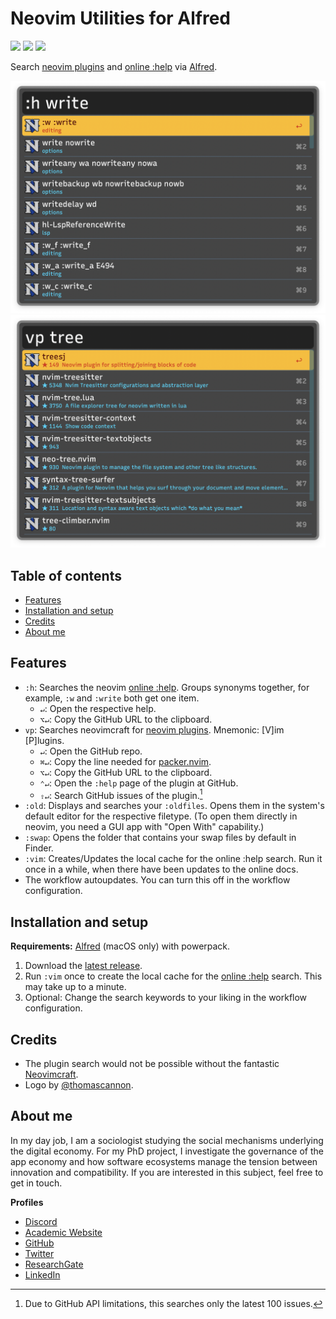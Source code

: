 # Neovim Utilities for Alfred
![](https://img.shields.io/github/downloads/chrisgrieser/alfred-neovim-utilities/total?label=Total%20Downloads&style=plastic) ![](https://img.shields.io/github/v/release/chrisgrieser/alfred-neovim-utilities?label=Latest%20Release&style=plastic) [![](https://img.shields.io/badge/changelog-click%20here-FFE800?style=plastic)](Changelog.md)

Search [neovim plugins](https://neovimcraft.com/) and [online :help](https://neovim.io/doc/) via [Alfred](https://www.alfredapp.com/).

![demo 1](./assets/demo-help-search.png)
![demo 2](./assets/demo-plugin-search.png)

## Table of contents
<!--toc:start-->
- [Features](#features)
- [Installation and setup](#installation-and-setup)
- [Credits](#credits)
- [About me](#about-me)
<!--toc:end-->

## Features
- `:h`: Searches the neovim [online :help](https://neovim.io/doc/). Groups synonyms together, for example, `:w` and `:write` both get one item.
	- `↵`: Open the respective help.
	- `⌥↵`: Copy the GitHub URL to the clipboard.
- `vp`: Searches neovimcraft for [neovim plugins](https://neovimcraft.com/). Mnemonic: [V]im [P]lugins.
	- `↵`: Open the GitHub repo.
	- `⌘↵`: Copy the line needed for [packer.nvim](https://github.com/wbthomason/packer.nvim).
	- `⌥↵`: Copy the GitHub URL to the clipboard.
	- `⌃↵`: Open the `:help` page of the plugin at GitHub.
	- `⇧↵`: Search GitHub issues of the plugin.[^1]
- `:old`: Displays and searches your `:oldfiles`. Opens them in the system's default editor for the respective filetype. (To open them directly in neovim, you need a GUI app with "Open With" capability.)
- `:swap`: Opens the folder that contains your swap files by default in Finder.
- `:vim`: Creates/Updates the local cache for the online :help search. Run it once in a while, when there have been updates to the online docs.
- The workflow autoupdates. You can turn this off in the workflow configuration.

## Installation and setup

__Requirements:__
[Alfred](https://www.alfredapp.com/) (macOS only) with powerpack.

1. Download the [latest release](https://github.com/chrisgrieser/alfred-neovim-utilities/releases).
2. Run `:vim` once to create the local cache for the [online :help](https://neovim.io/doc/) search. This may take up to a minute.
3. Optional: Change the search keywords to your liking in the workflow configuration.

## Credits
- The plugin search would not be possible without the fantastic [Neovimcraft](https://neovimcraft.com/).
- Logo by [@thomascannon](https://github.com/neovim/neovim/issues/43#issuecomment-35811450).

<!-- vale Google.FirstPerson = NO -->
## About me
In my day job, I am a sociologist studying the social mechanisms underlying the digital economy. For my PhD project, I investigate the governance of the app economy and how software ecosystems manage the tension between innovation and compatibility. If you are interested in this subject, feel free to get in touch.

__Profiles__
- [Discord](https://discordapp.com/users/462774483044794368/)
- [Academic Website](https://chris-grieser.de/)
- [GitHub](https://github.com/chrisgrieser/)
- [Twitter](https://twitter.com/pseudo_meta)
- [ResearchGate](https://www.researchgate.net/profile/Christopher-Grieser)
- [LinkedIn](https://www.linkedin.com/in/christopher-grieser-ba693b17a/)

[^1]: Due to GitHub API limitations, this searches only the latest 100 issues.
